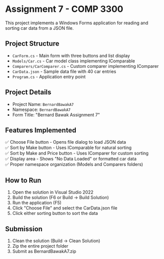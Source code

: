 # Assignment 7 - COMP 3300

This project implements a Windows Forms application for reading and sorting car data from a JSON file.

## Project Structure

- `CarForm.cs` - Main form with three buttons and list display
- `Models/Car.cs` - Car model class implementing IComparable
- `Comparers/CarComparer.cs` - Custom comparer implementing IComparer<Car>
- `CarData.json` - Sample data file with 40 car entries
- `Program.cs` - Application entry point

## Project Details



- Project Name: `BernardBawakA7`
- Namespace: `BernardBawakA7`
- Form Title: "Bernard Bawak Assignment 7"

## Features Implemented

✅ Choose File button - Opens file dialog to load JSON data  
✅ Sort by Make button - Uses IComparable for natural sorting  
✅ Sort by Make and Price button - Uses IComparer for custom sorting  
✅ Display area - Shows "No Data Loaded" or formatted car data  
✅ Proper namespace organization (Models and Comparers folders)

## How to Run

1. Open the solution in Visual Studio 2022
2. Build the solution (F6 or Build → Build Solution)
3. Run the application (F5)
4. Click "Choose File" and select the CarData.json file
5. Click either sorting button to sort the data

## Submission

1. Clean the solution (Build → Clean Solution)
2. Zip the entire project folder
3. Submit as BernardBawakA7.zip

